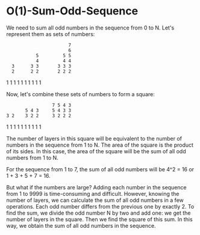 # O(1)-Sum-Odd-Sequence

We need to sum all odd numbers in the sequence from 0 to N.
Let's represent them as sets of numbers:

                           7
                           6
               5         5 5
               4         4 4
      3      3 3       3 3 3
      2      2 2       2 2 2
1   1 1    1 1 1     1 1 1 1


Now, let's combine these sets of numbers to form a square:


                     7 5 4 3
           5 4 3     5 4 3 3
    3 2    3 2 2     3 2 2 2
1   1 1    1 1 1     1 1 1 1

The number of layers in this square will be equivalent to the number of numbers in the sequence from 1 to N.
The area of the square is the product of its sides.
In this case, the area of the square will be the sum of all odd numbers from 1 to N.

For the sequence from 1 to 7, the sum of all odd numbers will be 4^2 = 16 or 1 + 3 + 5 + 7 = 16.

But what if the numbers are large? Adding each number in the sequence from 1 to 9999 is time-consuming and difficult. However, knowing the number of layers, we can calculate the sum of all odd numbers in a few operations. Each odd number differs from the previous one by exactly 2. To find the sum, we divide the odd number N by two and add one: we get the number of layers in the square. Then we find the square of this sum. In this way, we obtain the sum of all odd numbers in the sequence.
